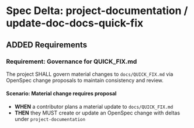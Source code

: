 # Spec Delta: project-documentation / update-doc-docs-quick-fix

## ADDED Requirements

### Requirement: Governance for QUICK_FIX.md

The project SHALL govern material changes to `docs/QUICK_FIX.md` via OpenSpec change proposals to maintain consistency and review.

#### Scenario: Material change requires proposal

- **WHEN** a contributor plans a material update to `docs/QUICK_FIX.md`
- **THEN** they MUST create or update an OpenSpec change with deltas under `project-documentation`
